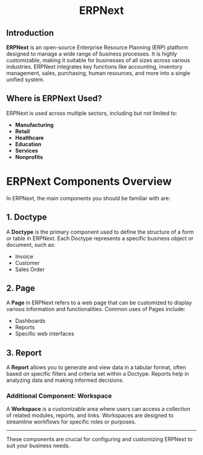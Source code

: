 

<h1 align="center" >
  ERPNext
</h1>

## Introduction
**ERPNext** is an open-source Enterprise Resource Planning (ERP) platform designed to manage a wide range of business processes. It is highly customizable, making it suitable for businesses of all sizes across various industries. ERPNext integrates key functions like accounting, inventory management, sales, purchasing, human resources, and more into a single unified system.

## Where is ERPNext Used?
ERPNext is used across multiple sectors, including but not limited to:

- **Manufacturing**
- **Retail**
- **Healthcare**
- **Education**
- **Services**
- **Nonprofits**


# ERPNext Components Overview

In ERPNext, the main components you should be familiar with are:

## 1. Doctype
A **Doctype** is the primary component used to define the structure of a form or table in ERPNext. Each Doctype represents a specific business object or document, such as:

- Invoice
- Customer
- Sales Order

## 2. Page
A **Page** in ERPNext refers to a web page that can be customized to display various information and functionalities. Common uses of Pages include:

- Dashboards
- Reports
- Specific web interfaces

## 3. Report
A **Report** allows you to generate and view data in a tabular format, often based on specific filters and criteria set within a Doctype. Reports help in analyzing data and making informed decisions.

### Additional Component: Workspace
A **Workspace** is a customizable area where users can access a collection of related modules, reports, and links. Workspaces are designed to streamline workflows for specific roles or purposes.

---

These components are crucial for configuring and customizing ERPNext to suit your business needs.






